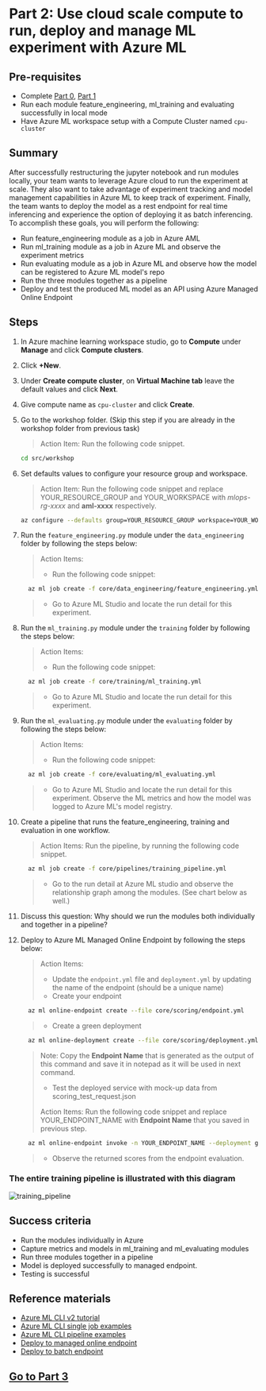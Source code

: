 
# Part 2: Use cloud scale compute to run, deploy and manage ML experiment with Azure ML

## Pre-requisites
- Complete [Part 0](part_0.md), [Part 1](part_1.md)
- Run each module feature_engineering, ml_training and evaluating successfully in local mode
- Have Azure ML workspace setup with a Compute Cluster named ```cpu-cluster```

## Summary 
After successfully restructuring the jupyter notebook and run modules locally, your team wants to leverage Azure cloud to run the experiment at scale.
They also want to take advantage of experiment tracking and model management capabilities in Azure ML to keep track of experiment. 
Finally, the team wants to deploy the model as a rest endpoint for real time inferencing and experience the option of deploying it as batch inferencing.
To accomplish these goals, you will perform the following:
- Run feature_engineering module as a job in Azure AML 
- Run ml_training module as a job in Azure ML and observe the experiment metrics 
- Run evaluating module as a job in Azure ML and observe how the model can be registered to Azure ML model's repo
- Run the three modules together as a pipeline
- Deploy and test the produced ML model as an API using Azure Managed Online Endpoint


## Steps
1. In Azure machine learning workspace studio, go to **Compute** under **Manage** and click **Compute clusters**.
2. Click **+New**.
3. Under **Create compute cluster**, on **Virtual Machine tab** leave the default values and click **Next**.
4. Give compute name as `cpu-cluster` and click **Create**.

5. Go to the workshop folder. (Skip this step if you are already in the workshop folder from previous task)
   > Action Item: Run the following code snippet.
    ```bash 
    cd src/workshop
    ```
6. Set defaults values to configure your resource group and workspace.
   > Action Item: Run the following code snippet and replace YOUR_RESOURCE_GROUP and YOUR_WORKSPACE with *mlops-rg-xxxx* and **aml-xxxx** respectively.
    ```bash 
    az configure --defaults group=YOUR_RESOURCE_GROUP workspace=YOUR_WORKSPACE
    ```

7. Run the ```feature_engineering.py``` module under the ```data_engineering``` folder by following the steps below:
   > Action Items:
   > - Run the following code snippet:
      ```bash 
        az ml job create -f core/data_engineering/feature_engineering.yml 
      ```
   > - Go to Azure ML Studio and locate the run detail for this experiment.

8. Run the ```ml_training.py``` module under the ```training``` folder by following the steps below:
   > Action Items:
   > - Run the following code snippet:
      ```bash 
        az ml job create -f core/training/ml_training.yml 
      ```
   > - Go to Azure ML Studio and locate the run detail for this experiment.

9. Run the ```ml_evaluating.py``` module under the ```evaluating``` folder by following the steps below:
   > Action Items: 
   > - Run the following code snippet:

      ```bash 
        az ml job create -f core/evaluating/ml_evaluating.yml 
      ```
   > - Go to Azure ML Studio and locate the run detail for this experiment. Observe the ML metrics and how the model was logged to Azure ML's model registry.

6. Create a pipeline that runs the feature_engineering, training and evaluation in one workflow.
   > Action Items: Run the pipeline, by running the following code snippet.
   
      ```bash 
        az ml job create -f core/pipelines/training_pipeline.yml 
      ```
   > - Go to the run detail at Azure ML studio and observe the relationship graph among the modules. (See chart below as well.)

7. Discuss this question: Why should we run the modules both individually and together in a pipeline? 

8. Deploy to Azure ML Managed Online Endpoint by following the steps below:
   > Action Items:
   > - Update the ```endpoint.yml``` file and ```deployment.yml``` by updating the name of the endpoint (should be a unique name)
   > - Create your endpoint
      ```bash 
        az ml online-endpoint create --file core/scoring/endpoint.yml 
      ```
   > - Create a green deployment 
      ```bash 
        az ml online-deployment create --file core/scoring/deployment.yml 
      ```
      >Note: Copy the **Endpoint Name** that is generated as the output of this command and save it in notepad as it will be used in next command.
   > - Test the deployed service with mock-up data from scoring_test_request.json
   > 
   > Action Items: Run the following code snippet and replace YOUR_ENDPOINT_NAME with **Endpoint Name** that you saved in previous step.
      ```bash 
        az ml online-endpoint invoke -n YOUR_ENDPOINT_NAME --deployment green --request-file core/scoring/scoring_test_request.json 
      ``` 
   > - Observe the returned scores from the endpoint evaluation.

### The entire training pipeline is illustrated with this diagram
![training_pipeline](images/training_pipeline.png)

## Success criteria
- Run the modules individually in Azure 
- Capture metrics and models in ml_training and ml_evaluating modules
- Run three modules together in a pipeline
- Model is deployed successfully to managed endpoint. 
- Testing is successful

## Reference materials
- [Azure ML CLI v2 tutorial](https://docs.microsoft.com/en-us/learn/paths/train-models-azure-machine-learning-cli-v2/)
- [Azure ML CLI single job examples](https://github.com/Azure/azureml-examples/tree/main/cli/jobs/single-step)
- [Azure ML CLI pipeline examples](https://github.com/Azure/azureml-examples/tree/main/cli/jobs/pipelines)
- [Deploy to managed online endpoint](https://docs.microsoft.com/en-us/azure/machine-learning/how-to-deploy-managed-online-endpoints)
- [Deploy to batch endpoint](https://docs.microsoft.com/en-us/azure/machine-learning/how-to-use-batch-endpoint)

## [Go to Part 3](part_3.md)
